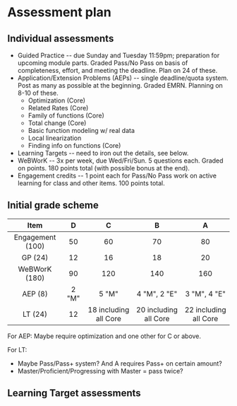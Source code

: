 # Assessment plan

## Individual assessments 

+ Guided Practice -- due Sunday and Tuesday 11:59pm; preparation for upcoming module parts. Graded Pass/No Pass on basis of completeness, effort, and meeting the deadline. Plan on 24 of these. 
+ Application/Extension Problems (AEPs) -- single deadline/quota system. Post as many as possible at the beginning. Graded EMRN. Planning on 8-10 of these. 
  + Optimization (Core) 
  + Related Rates (Core) 
  + Family of functions (Core) 
  + Total change (Core) 
  + Basic function modeling w/ real data 
  + Local linearization 
  + Finding info on functions (Core) 
+ Learning Targets -- need to iron out the details, see below. 
+ WeBWorK -- 3x per week, due Wed/Fri/Sun. 5 questions each. Graded on points. 180 points total (with possible bonus at the end). 
+ Engagement credits -- 1 point each for Pass/No Pass work on active learning for class and other items. 100 points total. 


## Initial grade scheme 

| Item | D | C | B | A | 
|:--: | :--: | :--: |:--: |:--: |
| Engagement (100) | 50 | 60 | 70 | 80 | 
| GP  (24) | 12 | 16 | 18 | 20 |
| WeBWorK (180) | 90 | 120 | 140 | 160 |
| AEP (8) | 2 "M" | 5 "M" |  4 "M", 2 "E" |  3 "M", 4 "E" | 
| LT (24) | 12 | 18 including all Core | 20 including all Core | 22 including all Core | 

For AEP: Maybe require optimization and one other for C or above. 

For LT: 
- Maybe Pass/Pass+ system? And A requires Pass+ on certain amount? 
- Master/Proficient/Progressing with Master = pass twice? 

## Learning Target assessments 

